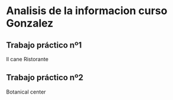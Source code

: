 # Analisis de la informacion curso Gonzalez



## Trabajo práctico nº1

Il cane Ristorante



## Trabajo práctico nº2 

Botanical center
